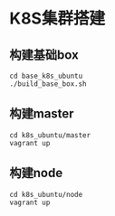 # K8S集群搭建

## 构建基础box
```
cd base_k8s_ubuntu
./build_base_box.sh 
```
## 构建master
```
cd k8s_ubuntu/master
vagrant up 
```
## 构建node
```
cd k8s_ubuntu/node
vagrant up
```
